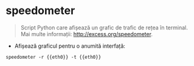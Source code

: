 # speedometer

> Script Python care afișează un grafic de trafic de rețea în terminal.
> Mai multe informații: <http://excess.org/speedometer>.

- Afișează graficul pentru o anumită interfață:

`speedometer -r {{eth0}} -t {{eth0}}`
